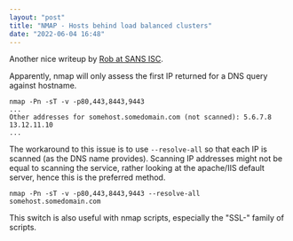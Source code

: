 ```yaml
---
layout: "post"
title: "NMAP - Hosts behind load balanced clusters"
date: "2022-06-04 16:48"
---
```

Another nice writeup by [Rob at SANS ISC](https://isc.sans.edu/forums/diary/Using+NMAP+to+Assess+Hosts+in+Load+Balanced+Clusters/28682/).

Apparently, nmap will only assess the first IP returned for a DNS query against hostname.

    nmap -Pn -sT -v -p80,443,8443,9443
    ...
    Other addresses for somehost.somedomain.com (not scanned): 5.6.7.8 13.12.11.10
    ...

The workaround to this issue is to use `--resolve-all` so that each IP is scanned (as the DNS name provides). Scanning IP addresses might not be equal to scanning the service, rather looking at the apache/IIS default server, hence this is the preferred method.

    nmap -Pn -sT -v -p80,443,8443,9443 --resolve-all somehost.somedomain.com

This switch is also useful with nmap scripts, especially the "SSL-" family of scripts.